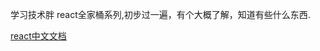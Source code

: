 学习技术胖 react全家桶系列,初步过一遍，有个大概了解，知道有些什么东西.



[react中文文档](https://react.bootcss.com/react/docs/state-and-lifecycle.html)

